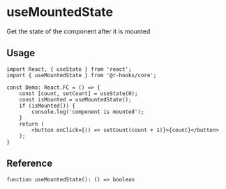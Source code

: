 # useMountedState

Get the state of the component after it is mounted

## Usage

```tsx
import React, { useState } from 'react';
import { useMountedState } from '@r-hooks/core';

const Demo: React.FC = () => {
    const [count, setCount] = useState(0);
    const isMounted = useMountedState();
    if (isMounted()) {
        console.log('component is mounted');
    }
    return (
        <button onClick={() => setCount(count + 1)}>{count}</button>
    );
}
```

## Reference
```tsx
function useMountedState(): () => boolean
```